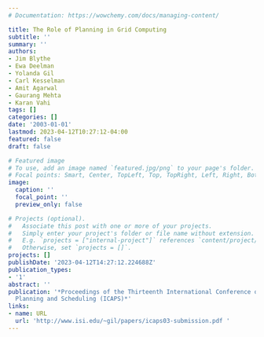 ```yaml
---
# Documentation: https://wowchemy.com/docs/managing-content/

title: The Role of Planning in Grid Computing
subtitle: ''
summary: ''
authors:
- Jim Blythe
- Ewa Deelman
- Yolanda Gil
- Carl Kesselman
- Amit Agarwal
- Gaurang Mehta
- Karan Vahi
tags: []
categories: []
date: '2003-01-01'
lastmod: 2023-04-12T10:27:12-04:00
featured: false
draft: false

# Featured image
# To use, add an image named `featured.jpg/png` to your page's folder.
# Focal points: Smart, Center, TopLeft, Top, TopRight, Left, Right, BottomLeft, Bottom, BottomRight.
image:
  caption: ''
  focal_point: ''
  preview_only: false

# Projects (optional).
#   Associate this post with one or more of your projects.
#   Simply enter your project's folder or file name without extension.
#   E.g. `projects = ["internal-project"]` references `content/project/deep-learning/index.md`.
#   Otherwise, set `projects = []`.
projects: []
publishDate: '2023-04-12T14:27:12.224688Z'
publication_types:
- '1'
abstract: ''
publication: '*Proceedings of the Thirteenth International Conference on Automated
  Planning and Scheduling (ICAPS)*'
links:
- name: URL
  url: 'http://www.isi.edu/~gil/papers/icaps03-submission.pdf '
---
```

